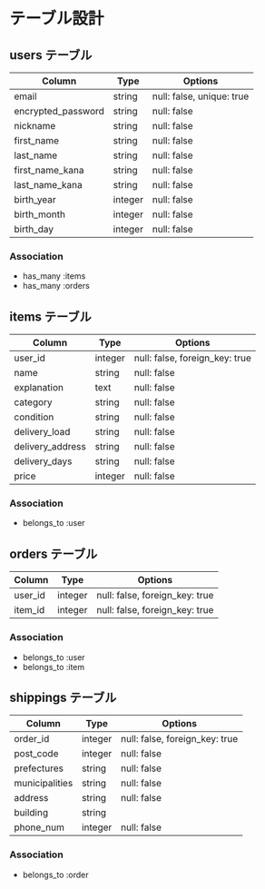 # テーブル設計

## users テーブル

| Column             | Type    | Options                   |
| ------------------ | ------  | ------------------------- |
| email              | string  | null: false, unique: true |
| encrypted_password | string  | null: false               |
| nickname           | string  | null: false               |
| first_name         | string  | null: false               |
| last_name          | string  | null: false               |
| first_name_kana    | string  | null: false               |
| last_name_kana     | string  | null: false               |
| birth_year         | integer | null: false               |
| birth_month        | integer | null: false               |
| birth_day          | integer | null: false               |

### Association

- has_many :items
- has_many :orders

## items テーブル

| Column           | Type    | Options                        |
| ----------       | ------- | ------------------------------ |
| user_id          | integer | null: false, foreign_key: true |
| name             | string  | null: false                    |
| explanation      | text    | null: false                    |
| category         | string  | null: false                    |
| condition        | string  | null: false                    |
| delivery_load    | string  | null: false                    |
| delivery_address | string  | null: false                    |
| delivery_days    | string  | null: false                    |
| price            | integer | null: false                    |

### Association

- belongs_to :user

## orders テーブル

| Column  | Type    | Options                        |
| --------| --------| ------------------------------ |
| user_id | integer | null: false, foreign_key: true |
| item_id | integer | null: false, foreign_key: true |

### Association

- belongs_to :user
- belongs_to :item

## shippings テーブル

| Column         | Type    | Options                        |
| ---------      | --------| ------------------------------ |
| order_id       | integer | null: false, foreign_key: true |
| post_code      | integer | null: false                    |
| prefectures    | string  | null: false                    |
| municipalities | string  | null: false                    |
| address        | string  | null: false                    |
| building       | string  |                                |
| phone_num      | integer | null: false                    |


### Association

- belongs_to :order

